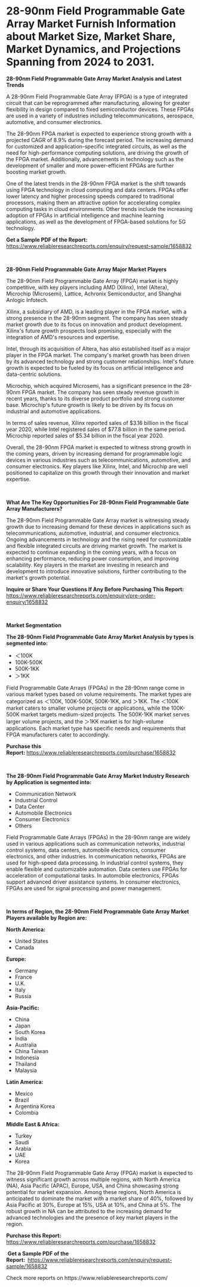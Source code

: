 <p><h1>28-90nm Field Programmable Gate Array Market Furnish Information about Market Size, Market Share, Market Dynamics, and Projections Spanning from 2024 to 2031.</h1></p><p><strong>28-90nm Field Programmable Gate Array Market Analysis and Latest Trends</strong></p>
<p><p>A 28-90nm Field Programmable Gate Array (FPGA) is a type of integrated circuit that can be reprogrammed after manufacturing, allowing for greater flexibility in design compared to fixed semiconductor devices. These FPGAs are used in a variety of industries including telecommunications, aerospace, automotive, and consumer electronics.</p><p>The 28-90nm FPGA market is expected to experience strong growth with a projected CAGR of 8.9% during the forecast period. The increasing demand for customized and application-specific integrated circuits, as well as the need for high-performance computing solutions, are driving the growth of the FPGA market. Additionally, advancements in technology such as the development of smaller and more power-efficient FPGAs are further boosting market growth.</p><p>One of the latest trends in the 28-90nm FPGA market is the shift towards using FPGA technology in cloud computing and data centers. FPGAs offer lower latency and higher processing speeds compared to traditional processors, making them an attractive option for accelerating complex computing tasks in cloud environments. Other trends include the increasing adoption of FPGAs in artificial intelligence and machine learning applications, as well as the development of FPGA-based solutions for 5G technology.</p></p>
<p><strong>Get a Sample PDF of the Report:&nbsp;</strong> <a href="https://www.reliableresearchreports.com/enquiry/request-sample/1658832">https://www.reliableresearchreports.com/enquiry/request-sample/1658832</a></p>
<p>&nbsp;</p>
<p><strong>28-90nm Field Programmable Gate Array Major Market Players</strong></p>
<p><p>The 28-90nm Field Programmable Gate Array (FPGA) market is highly competitive, with key players including AMD (Xilinx), Intel (Altera), Microchip (Microsemi), Lattice, Achronix Semiconductor, and Shanghai Anlogic Infotech.</p><p>Xilinx, a subsidiary of AMD, is a leading player in the FPGA market, with a strong presence in the 28-90nm segment. The company has seen steady market growth due to its focus on innovation and product development. Xilinx's future growth prospects look promising, especially with the integration of AMD's resources and expertise.</p><p>Intel, through its acquisition of Altera, has also established itself as a major player in the FPGA market. The company's market growth has been driven by its advanced technology and strong customer relationships. Intel's future growth is expected to be fueled by its focus on artificial intelligence and data-centric solutions.</p><p>Microchip, which acquired Microsemi, has a significant presence in the 28-90nm FPGA market. The company has seen steady revenue growth in recent years, thanks to its diverse product portfolio and strong customer base. Microchip's future growth is likely to be driven by its focus on industrial and automotive applications.</p><p>In terms of sales revenue, Xilinx reported sales of $3.16 billion in the fiscal year 2020, while Intel registered sales of $77.8 billion in the same period. Microchip reported sales of $5.34 billion in the fiscal year 2020.</p><p>Overall, the 28-90nm FPGA market is expected to witness strong growth in the coming years, driven by increasing demand for programmable logic devices in various industries such as telecommunications, automotive, and consumer electronics. Key players like Xilinx, Intel, and Microchip are well positioned to capitalize on this growth through their innovation and market expertise.</p></p>
<p>&nbsp;</p>
<p><strong>What Are The Key Opportunities For 28-90nm Field Programmable Gate Array Manufacturers?</strong></p>
<p><p>The 28-90nm Field Programmable Gate Array market is witnessing steady growth due to increasing demand for these devices in applications such as telecommunications, automotive, industrial, and consumer electronics. Ongoing advancements in technology and the rising need for customizable and flexible integrated circuits are driving market growth. The market is expected to continue expanding in the coming years, with a focus on enhancing performance, reducing power consumption, and improving scalability. Key players in the market are investing in research and development to introduce innovative solutions, further contributing to the market's growth potential.</p></p>
<p><strong>Inquire or Share Your Questions If Any Before Purchasing This Report:</strong> <a href="https://www.reliableresearchreports.com/enquiry/pre-order-enquiry/1658832">https://www.reliableresearchreports.com/enquiry/pre-order-enquiry/1658832</a></p>
<p>&nbsp;</p>
<p><strong>Market Segmentation</strong></p>
<p><strong>The 28-90nm Field Programmable Gate Array Market Analysis by types is segmented into:</strong></p>
<p><ul><li>＜100K</li><li>100K-500K</li><li>500K-1KK</li><li>＞1KK</li></ul></p>
<p><p>Field Programmable Gate Arrays (FPGAs) in the 28-90nm range come in various market types based on volume requirements. The market types are categorized as ＜100K, 100K-500K, 500K-1KK, and ＞1KK. The ＜100K market caters to smaller volume projects or applications, while the 100K-500K market targets medium-sized projects. The 500K-1KK market serves larger volume projects, and the ＞1KK market is for high-volume applications. Each market type has specific needs and requirements that FPGA manufacturers cater to accordingly.</p></p>
<p><strong>Purchase this Report:&nbsp;</strong><a href="https://www.reliableresearchreports.com/purchase/1658832">https://www.reliableresearchreports.com/purchase/1658832</a></p>
<p>&nbsp;</p>
<p><strong>The 28-90nm Field Programmable Gate Array Market Industry Research by Application is segmented into:</strong></p>
<p><ul><li>Communication Network</li><li>Industrial Control</li><li>Data Center</li><li>Automobile Electronics</li><li>Consumer Electronics</li><li>Others</li></ul></p>
<p><p>Field Programmable Gate Arrays (FPGAs) in the 28-90nm range are widely used in various applications such as communication networks, industrial control systems, data centers, automobile electronics, consumer electronics, and other industries. In communication networks, FPGAs are used for high-speed data processing. In industrial control systems, they enable flexible and customizable automation. Data centers use FPGAs for acceleration of computational tasks. In automobile electronics, FPGAs support advanced driver assistance systems. In consumer electronics, FPGAs are used for signal processing and power management.</p></p>
<p>&nbsp;</p>
<p><strong>In terms of Region, the 28-90nm Field Programmable Gate Array Market Players available by Region are:</strong></p>
<p>
    <p> <strong> North America: </strong>
        <ul>
            <li>United States</li>
            <li>Canada</li>
        </ul>
        </p> 
    <p> <strong> Europe: </strong>
        <ul>
            <li>Germany</li>
            <li>France</li>
            <li>U.K.</li>
            <li>Italy</li>
            <li>Russia</li>
        </ul>
        </p> 
    <p> <strong> Asia-Pacific: </strong>
        <ul>
            <li>China</li>
            <li>Japan</li>
            <li>South Korea</li>
            <li>India</li>
            <li>Australia</li>
            <li>China Taiwan</li>
            <li>Indonesia</li>
            <li>Thailand</li>
            <li>Malaysia</li>
        </ul>
        </p> 
    <p> <strong> Latin America: </strong>
        <ul>
            <li>Mexico</li>
            <li>Brazil</li>
            <li>Argentina Korea</li>
            <li>Colombia</li>
        </ul>
        </p> 
    <p> <strong> Middle East & Africa: </strong>
        <ul>
            <li>Turkey</li>
            <li>Saudi</li>
            <li>Arabia</li>
            <li>UAE</li>
            <li>Korea</li>
        </ul>
    </p>
    </p>
<p><p>The 28-90nm Field Programmable Gate Array (FPGA) market is expected to witness significant growth across multiple regions, with North America (NA), Asia Pacific (APAC), Europe, USA, and China showcasing strong potential for market expansion. Among these regions, North America is anticipated to dominate the market with a market share of 40%, followed by Asia Pacific at 30%, Europe at 15%, USA at 10%, and China at 5%. The robust growth in NA can be attributed to the increasing demand for advanced technologies and the presence of key market players in the region.</p></p>
<p><strong>Purchase this Report: </strong><a href="https://www.reliableresearchreports.com/purchase/1658832">https://www.reliableresearchreports.com/purchase/1658832</a></p>
<p>&nbsp;<strong>Get a Sample PDF of the Report:&nbsp;&nbsp;</strong><a href="https://www.reliableresearchreports.com/enquiry/request-sample/1658832">https://www.reliableresearchreports.com/enquiry/request-sample/1658832</a></p>
<p><strong></strong></p>
<p>Check more reports on https://www.reliableresearchreports.com/</p>